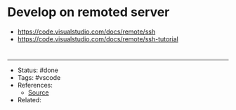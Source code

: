 # Develop on remoted server
- <https://code.visualstudio.com/docs/remote/ssh>
- <https://code.visualstudio.com/docs/remote/ssh-tutorial>

#

---
- Status: #done
- Tags: #vscode
- References:
	- [Source](https://code.visualstudio.com/docs/remote/ssh)
- Related:
